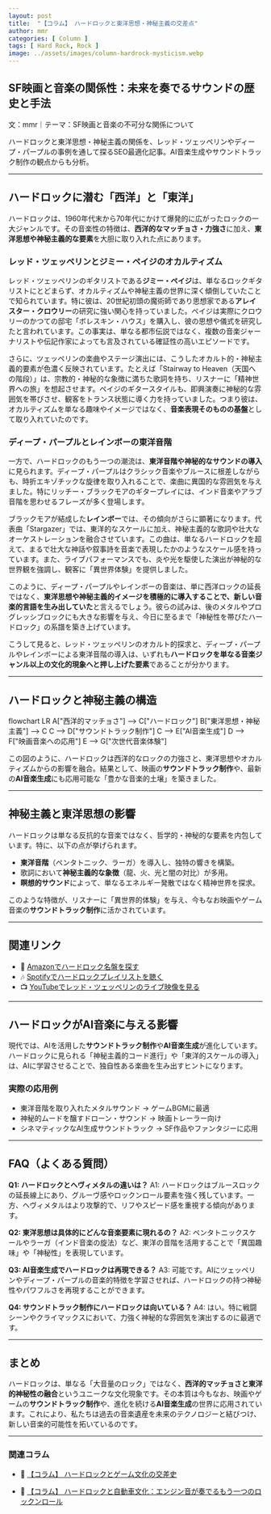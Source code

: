 ```yaml
---
layout: post
title:  "【コラム】 ハードロックと東洋思想・神秘主義の交差点"
author: mmr
categories: [ Column ]
tags: [ Hard Rock, Rock ]
image: ../assets/images/column-hardrock-mysticism.webp
---
```


## SF映画と音楽の関係性：未来を奏でるサウンドの歴史と手法

文：mmr｜テーマ：SF映画と音楽の不可分な関係について

ハードロックと東洋思想・神秘主義の関係を、レッド・ツェッペリンやディープ・パープルの事例を通して探るSEO最適化記事。AI音楽生成やサウンドトラック制作の観点からも分析。

---


<style type="text/css">

table, td, th {
border: 2px #111 solid;
width: auto;
padding: 10px; 
}
th {
background-color: #111;
color: #fff;
}
</style>



## ハードロックに潜む「西洋」と「東洋」

ハードロックは、1960年代末から70年代にかけて爆発的に広がったロックの一大ジャンルです。その音楽性の特徴は、**西洋的なマッチョさ・力強さ**に加え、**東洋思想や神秘主義的な要素**を大胆に取り入れた点にあります。

### レッド・ツェッペリンとジミー・ペイジのオカルティズム

レッド・ツェッペリンのギタリストである**ジミー・ペイジ**は、単なるロックギタリストにとどまらず、オカルティズムや神秘主義の世界に深く傾倒していたことで知られています。特に彼は、20世紀初頭の魔術師であり思想家である**アレイスター・クロウリー**の研究に強い関心を持っていました。ペイジは実際にクロウリーのかつての邸宅「ボレスキン・ハウス」を購入し、彼の思想や儀式を研究したと言われています。この事実は、単なる都市伝説ではなく、複数の音楽ジャーナリストや伝記作家によっても言及されている確証性の高いエピソードです。

さらに、ツェッペリンの楽曲やステージ演出には、こうしたオカルト的・神秘主義的要素が色濃く反映されています。たとえば「Stairway to Heaven（天国への階段）」は、宗教的・神秘的な象徴に満ちた歌詞を持ち、リスナーに「精神世界への旅」を想起させます。ペイジのギタースタイルも、即興演奏に神秘的な雰囲気を帯びさせ、観客をトランス状態に導く力を持っていました。つまり彼は、オカルティズムを単なる趣味やイメージではなく、**音楽表現そのものの基盤**として取り入れていたのです。

### ディープ・パープルとレインボーの東洋音階

一方で、ハードロックのもう一つの潮流は、**東洋音階や神秘的なサウンドの導入**に見られます。ディープ・パープルはクラシック音楽やブルースに根差しながらも、時折エキゾチックな旋律を取り入れることで、楽曲に異国的な雰囲気を与えました。特にリッチー・ブラックモアのギタープレイには、インド音楽やアラブ音階を思わせるフレーズが多く登場します。

ブラックモアが結成した**レインボー**では、その傾向がさらに顕著になります。代表曲「Stargazer」では、東洋的なスケールに加え、神秘主義的な歌詞や壮大なオーケストレーションを融合させています。この曲は、単なるハードロックを超えて、まるで壮大な神話や叙事詩を音楽で表現したかのようなスケール感を持っています。また、ライブパフォーマンスでも、炎や光を駆使した演出が神秘的な世界観を強調し、観客に「異世界体験」を提供しました。

このように、ディープ・パープルやレインボーの音楽は、単に西洋ロックの延長ではなく、**東洋思想や神秘主義的イメージを積極的に導入することで、新しい音楽的言語を生み出していた**と言えるでしょう。彼らの試みは、後のメタルやプログレッシブロックにも大きな影響を与え、今日に至るまで「神秘性を帯びたハードロック」の系譜を築き上げています。

こうして見ると、レッド・ツェッペリンのオカルト的探求と、ディープ・パープルやレインボーによる東洋音階の導入は、いずれも**ハードロックを単なる音楽ジャンル以上の文化的現象へと押し上げた要素**であることが分かります。

---

## ハードロックと神秘主義の構造

<div class="mermaid">

flowchart LR
  A["西洋的マッチョさ"] --> C["ハードロック"]
  B["東洋思想・神秘主義"] --> C
  C --> D["サウンドトラック制作"]
  C --> E["AI音楽生成"]
  D --> F["映画音楽への応用"]
  E --> G["次世代音楽体験"]
  
</div>

この図のように、ハードロックは西洋的なロックの力強さと、東洋思想やオカルティズムからの影響を融合。結果として、映画の**サウンドトラック制作**や、最新の**AI音楽生成**にも応用可能な「豊かな音楽的土壌」を築きました。

---

## 神秘主義と東洋思想の影響

ハードロックは単なる反抗的な音楽ではなく、哲学的・神秘的な要素を内包しています。特に、以下の点が挙げられます。

* **東洋音階**（ペンタトニック、ラーガ）を導入し、独特の響きを構築。
* 歌詞において**神秘主義的な象徴**（龍、火、光と闇の対比）が多用。
* **瞑想的サウンド**によって、単なるエネルギー発散ではなく精神世界を探求。

このような特徴が、リスナーに「異世界的体験」を与え、今もなお映画やゲーム音楽の**サウンドトラック制作**に活かされています。

---

## 関連リンク

* 🎸 [Amazonでハードロック名盤を探す](https://amzn.to/46vyWQi)
* 🎶 [Spotifyでハードロックプレイリストを聴く](https://open.spotify.com/)
* 📺 [YouTubeでレッド・ツェッペリンのライブ映像を見る](https://www.youtube.com/results?search_query=led+zeppelin+live)


---

## ハードロックがAI音楽に与える影響

現代では、AIを活用した**サウンドトラック制作**や**AI音楽生成**が進化しています。ハードロックに見られる「神秘主義的コード進行」や「東洋的スケールの導入」は、AIに学習させることで、独自性ある楽曲を生み出すヒントになります。

### 実際の応用例

* 東洋音階を取り入れたメタルサウンド → ゲームBGMに最適
* 神秘的ムードを醸すドローン・サウンド → 映画トレーラー向け
* シネマティックなAI生成サウンドトラック → SF作品やファンタジーに応用

---

## FAQ（よくある質問）

**Q1: ハードロックとヘヴィメタルの違いは？**
A1: ハードロックはブルースロックの延長線上にあり、グルーヴ感やロックンロール要素を強く残しています。一方、ヘヴィメタルはより攻撃的で、リフやスピード感を重視する傾向があります。

**Q2: 東洋思想は具体的にどんな音楽要素に現れるの？**
A2: ペンタトニックスケールやラーガ（インド音楽の旋法）など、東洋の音階を活用することで「異国趣味」や「神秘性」を表現しています。

**Q3: AI音楽生成でハードロックは再現できる？**
A3: 可能です。AIにツェッペリンやディープ・パープルの音楽的特徴を学習させれば、ハードロックの持つ神秘性やパワフルさを再現することができます。

**Q4: サウンドトラック制作にハードロックは向いている？**
A4: はい。特に戦闘シーンやクライマックスにおいて、力強く神秘的な雰囲気を演出するのに最適です。

---

## まとめ

ハードロックは、単なる「大音量のロック」ではなく、**西洋的マッチョさと東洋的神秘性の融合**というユニークな文化現象です。その本質は今もなお、映画やゲームの**サウンドトラック制作**や、進化を続ける**AI音楽生成**の世界に応用されています。これにより、私たちは過去の音楽遺産を未来のテクノロジーと結びつけ、新しい音楽的可能性を拓いているのです。


---

### 関連コラム


* 🔗 [【コラム】 ハードロックとゲーム文化の交差史](https://monumental-movement.jp/Column-Hard-Rock-Game)

* 🔗 [【コラム】 ハードロックと自動車文化：エンジン音が奏でるもう一つのロックンロール](https://monumental-movement.jp/Column-Hard-Rock-Car-Motorcyle)